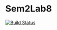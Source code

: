 # Sem2Lab8
[![Build Status](https://travis-ci.org/vas-vas777/Sem2Lab8.svg?branch=master)](https://travis-ci.org/vas-vas777/Sem2Lab8)
